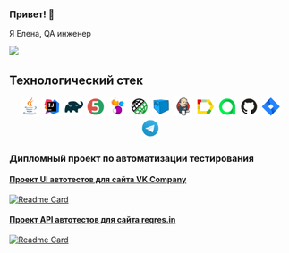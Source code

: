 ### Привет! 👋 
Я Елена, QA инженер

<!--
**egosteva/egosteva** is a ✨ _special_ ✨ repository because its `README.md` (this file) appears on your GitHub profile.

Here are some ideas to get you started:

- 🔭 I’m currently working on ...
- 🌱 I’m currently learning ...
- 👯 I’m looking to collaborate on ...
- 🤔 I’m looking for help with ...
- 💬 Ask me about ...
- 📫 How to reach me: ...
- 😄 Pronouns: ...
- ⚡ Fun fact: ...
-->

![](http://github-profile-summary-cards.vercel.app/api/cards/stats?username=egosteva&theme=algolia)

## Технологический стек
 <p align="center">
<img width="7%" title="Java" src="Java.svg">
<img width="7%" title="IntelliJ IDEA" src="Intelij_IDEA.svg">
<img width="7%" title="Gradle" src="Gradle.svg">
<img width="7%" title="JUnit5" src="JUnit5.svg">
<img width="7%" title="Selenide" src="Selenide.svg">
<img width="7%" title="RestAssured" src="RestAssured.svg">
<img width="7%" title="Selenoid" src="Selenoid.svg"> 
<img width="7%" title="Jenkins" src="Jenkins.svg">
<img width="7%" title="Allure Report" src="Allure_Report.svg">
<img width="7%" title="Allure Test Ops" src="Allure_TO.svg">
<img width="7%" title="GitHub" src="GitHub.svg">
<img width="7%" title="Jira" src="Jira.svg">
<img width="7%" title="Telegram" src="Telegram.svg">
</p>

### Дипломный проект по автоматизации тестирования
#### <a target="_blank" href="https://github.com/egosteva/final_project"> Проект UI автотестов для сайта [VK Company](https://vk.company/ru/)
[![Readme Card](https://github-readme-stats.vercel.app/api/pin/?username=egosteva&repo=final_project&theme=algolia)](https://github.com/egosteva/final_project)
 
 #### <a target="_blank" href="https://github.com/egosteva/reqres_api_tests"> Проект API автотестов для сайта [reqres.in](https://reqres.in/)
[![Readme Card](https://github-readme-stats.vercel.app/api/pin/?username=egosteva&repo=reqres_api_tests&theme=algolia)](https://github.com/egosteva/reqres_api_tests)
